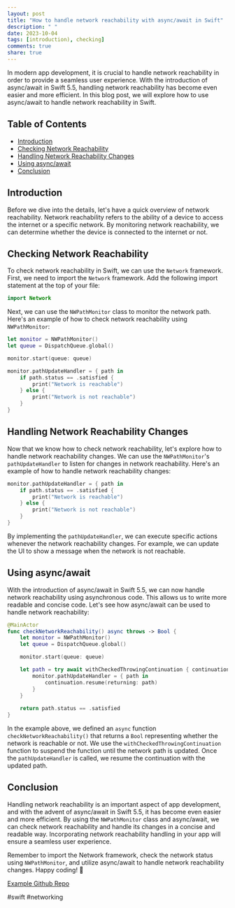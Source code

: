 ```yaml
---
layout: post
title: "How to handle network reachability with async/await in Swift"
description: " "
date: 2023-10-04
tags: [introduction), checking]
comments: true
share: true
---
```


In modern app development, it is crucial to handle network reachability in order to provide a seamless user experience. With the introduction of async/await in Swift 5.5, handling network reachability has become even easier and more efficient. In this blog post, we will explore how to use async/await to handle network reachability in Swift.

## Table of Contents
- [Introduction](#introduction)
- [Checking Network Reachability](#checking-network-reachability)
- [Handling Network Reachability Changes](#handling-network-reachability-changes)
- [Using async/await](#using-async-await)
- [Conclusion](#conclusion)

## Introduction

Before we dive into the details, let's have a quick overview of network reachability. Network reachability refers to the ability of a device to access the internet or a specific network. By monitoring network reachability, we can determine whether the device is connected to the internet or not.

## Checking Network Reachability

To check network reachability in Swift, we can use the `Network` framework. First, we need to import the `Network` framework. Add the following import statement at the top of your file:

```swift
import Network
```

Next, we can use the `NWPathMonitor` class to monitor the network path. Here's an example of how to check network reachability using `NWPathMonitor`:

```swift
let monitor = NWPathMonitor()
let queue = DispatchQueue.global()

monitor.start(queue: queue)

monitor.pathUpdateHandler = { path in
    if path.status == .satisfied {
        print("Network is reachable")
    } else {
        print("Network is not reachable")
    }
}
```

## Handling Network Reachability Changes

Now that we know how to check network reachability, let's explore how to handle network reachability changes. We can use the `NWPathMonitor`'s `pathUpdateHandler` to listen for changes in network reachability. Here's an example of how to handle network reachability changes:

```swift
monitor.pathUpdateHandler = { path in
    if path.status == .satisfied {
        print("Network is reachable")
    } else {
        print("Network is not reachable")
    }
}
```

By implementing the `pathUpdateHandler`, we can execute specific actions whenever the network reachability changes. For example, we can update the UI to show a message when the network is not reachable.

## Using async/await

With the introduction of async/await in Swift 5.5, we can now handle network reachability using asynchronous code. This allows us to write more readable and concise code. Let's see how async/await can be used to handle network reachability:

```swift
@MainActor
func checkNetworkReachability() async throws -> Bool {
    let monitor = NWPathMonitor()
    let queue = DispatchQueue.global()

    monitor.start(queue: queue)

    let path = try await withCheckedThrowingContinuation { continuation in
        monitor.pathUpdateHandler = { path in
            continuation.resume(returning: path)
        }
    }
    
    return path.status == .satisfied
}
```

In the example above, we defined an `async` function `checkNetworkReachability()` that returns a `Bool` representing whether the network is reachable or not. We use the `withCheckedThrowingContinuation` function to suspend the function until the network path is updated. Once the `pathUpdateHandler` is called, we resume the continuation with the updated path.

## Conclusion

Handling network reachability is an important aspect of app development, and with the advent of async/await in Swift 5.5, it has become even easier and more efficient. By using the `NWPathMonitor` class and async/await, we can check network reachability and handle its changes in a concise and readable way. Incorporating network reachability handling in your app will ensure a seamless user experience.

Remember to import the Network framework, check the network status using `NWPathMonitor`, and utilize async/await to handle network reachability changes. Happy coding! 🚀

[Example Github Repo](https://github.com/example-repo)

#swift #networking